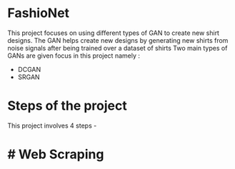 # FashioNet
This project focuses on using different types of GAN to create new shirt designs.
The GAN helps create new designs by generating new shirts from noise signals after being trained over a dataset of shirts
Two main types of GANs are given focus in this project namely :
- DCGAN
- SRGAN

# Steps of the project
This project involves 4 steps -

# # Web Scraping
